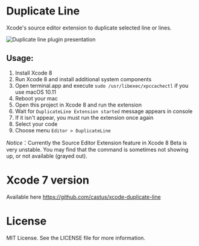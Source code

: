 # Duplicate Line
Xcode's source editor extension to duplicate selected line or lines.

![Duplicate line plugin presentation](https://raw.githubusercontent.com/castus/Xcode8Extensions/master/cover.gif)


## Usage:

1. Install Xcode 8
2. Run Xcode 8 and install additional system components
3. Open terminal.app and execute `sudo /usr/libexec/xpccachectl` if you use macOS 10.11
4. Reboot your mac
5. Open this project in Xcode 8 and run the extension
  1. Wait for `DuplicateLine Extension started` message appears in console
  2. If it isn't appear, you must run the extension once again
7. Select your code
8. Choose menu `Editor > DuplicateLine`

*Notice*：Currently the Source Editor Extension feature in Xcode 8 Beta is very unstable. You may find that the command is sometimes not showing up, or not available (grayed out).

# Xcode 7 version
Available here https://github.com/castus/xcode-duplicate-line


# License
MIT License. See the LICENSE file for more information.
